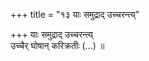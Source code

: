 +++
title = "१३ याः समुद्राद् उच्चरन्त्य्"

+++
याः समुद्राद् उच्चरन्त्य्  
उच्चैर् घोषान् करिक्रतीः (…) ॥